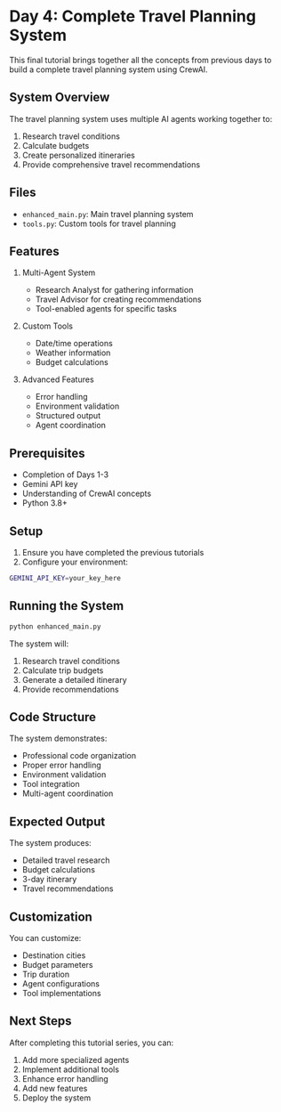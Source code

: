 # Day 4: Complete Travel Planning System

This final tutorial brings together all the concepts from previous days to build a complete travel planning system using CrewAI.

## System Overview

The travel planning system uses multiple AI agents working together to:
1. Research travel conditions
2. Calculate budgets
3. Create personalized itineraries
4. Provide comprehensive travel recommendations

## Files

- `enhanced_main.py`: Main travel planning system
- `tools.py`: Custom tools for travel planning

## Features

1. Multi-Agent System
   - Research Analyst for gathering information
   - Travel Advisor for creating recommendations
   - Tool-enabled agents for specific tasks

2. Custom Tools
   - Date/time operations
   - Weather information
   - Budget calculations

3. Advanced Features
   - Error handling
   - Environment validation
   - Structured output
   - Agent coordination

## Prerequisites

- Completion of Days 1-3
- Gemini API key
- Understanding of CrewAI concepts
- Python 3.8+

## Setup

1. Ensure you have completed the previous tutorials
2. Configure your environment:
```bash
GEMINI_API_KEY=your_key_here
```

## Running the System

```bash
python enhanced_main.py
```

The system will:
1. Research travel conditions
2. Calculate trip budgets
3. Generate a detailed itinerary
4. Provide recommendations

## Code Structure

The system demonstrates:
- Professional code organization
- Proper error handling
- Environment validation
- Tool integration
- Multi-agent coordination

## Expected Output

The system produces:
- Detailed travel research
- Budget calculations
- 3-day itinerary
- Travel recommendations

## Customization

You can customize:
- Destination cities
- Budget parameters
- Trip duration
- Agent configurations
- Tool implementations

## Next Steps

After completing this tutorial series, you can:
1. Add more specialized agents
2. Implement additional tools
3. Enhance error handling
4. Add new features
5. Deploy the system 